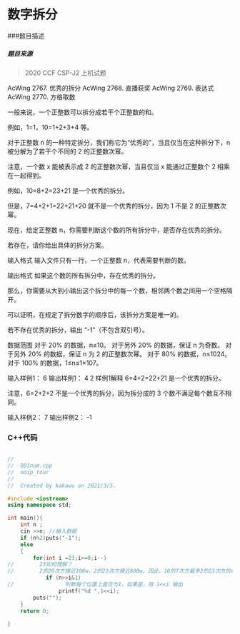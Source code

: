 
# 数字拆分

###题目描述

##### 题目来源
> 2020 CCF CSP-J2 上机试题

AcWing 2767. 优秀的拆分
AcWing 2768. 直播获奖
AcWing 2769. 表达式
AcWing 2770. 方格取数



一般来说，一个正整数可以拆分成若干个正整数的和。

例如，1=1，10=1+2+3+4 等。

对于正整数 n 的一种特定拆分，我们称它为“优秀的”，当且仅当在这种拆分下，n 被分解为了若干个不同的 2 的正整数次幂。

注意，一个数 x 能被表示成 2 的正整数次幂，当且仅当 x 能通过正整数个 2 相乘在一起得到。

例如，10=8+2=23+21 是一个优秀的拆分。

但是，7=4+2+1=22+21+20 就不是一个优秀的拆分，因为 1 不是 2 的正整数次幂。

现在，给定正整数 n，你需要判断这个数的所有拆分中，是否存在优秀的拆分。

若存在，请你给出具体的拆分方案。

输入格式
输入文件只有一行，一个正整数 n，代表需要判断的数。

输出格式
如果这个数的所有拆分中，存在优秀的拆分。

那么，你需要从大到小输出这个拆分中的每一个数，相邻两个数之间用一个空格隔开。

可以证明，在规定了拆分数字的顺序后，该拆分方案是唯一的。

若不存在优秀的拆分，输出 “-1”（不包含双引号）。

数据范围
对于 20% 的数据，n≤10。
对于另外 20% 的数据，保证 n 为奇数。
对于另外 20% 的数据，保证 n 为 2 的正整数次幂。
对于 80% 的数据，n≤1024。
对于 100% 的数据，1≤n≤1×107。

输入样例1：
6
输出样例1：
4 2
样例1解释
6=4+2=22+21 是一个优秀的拆分。

注意，6=2+2+2 不是一个优秀的拆分，因为拆分成的 3 个数不满足每个数互不相同。

输入样例2：
7
输出样例2：
-1

### C++代码

```c++

//
//  001num.cpp
//  noip_tour
//
//  Created by kakawu on 2021/3/5.

#include <iostream>
using namespace std;

int main(){
    int n ;
    cin >>n; //输入数据
    if (n%2)puts("-1");
    else
    {
        for(int i =23;i>=0;i--)
//        23如何理解？
//        2的20次方接近100w，2的23次方接近800w。因此，10的7次方最多2的23次方的级别。
            if (n>>i&1)
//                判断每个位置上是否为1，如果是，用 1<<i 输出
                printf("%d ",1<<i);
        puts("");
    }
    return 0;
   
}


```